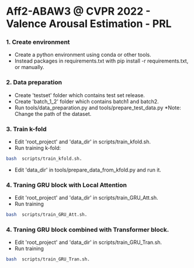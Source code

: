 # Aff2-ABAW3 @ CVPR 2022 - Valence Arousal Estimation - PRL

### 1. Create environment
+ Create a python environment using conda or other tools.
+ Instead packages in requirements.txt with pip install -r requirements.txt, or manually.
### 2. Data preparation
+ Create 'testset' folder which contains test set release.
+ Create 'batch_1_2' folder which contains batch1 and batch2.
+ Run tools/data_preparation.py and tools/prepare_test_data.py
*Note: Change the path of the dataset.
### 3. Train k-fold
+ Edit 'root_project' and 'data_dir' in scripts/train_kfold.sh.
+ Run training k-fold:
```bash
bash  scripts/train_kfold.sh.
```
+ Edit 'data_dir' in tools/prepare_data_from_kfold.py and run it.
### 4. Traning GRU block with Local Attention
+ Edit 'root_project' and 'data_dir' in scripts/train_GRU_Att.sh.
+ Run training 
```bash
bash  scripts/train_GRU_Att.sh.
```

### 4. Traning GRU block combined with Transformer block.
+ Edit 'root_project' and 'data_dir' in scripts/train_GRU_Tran.sh.
+ Run training 
```bash
bash  scripts/train_GRU_Tran.sh.
```
